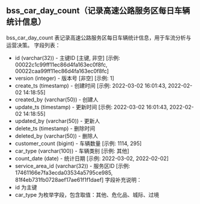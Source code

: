 ## bss_car_day_count（记录高速公路服务区每日车辆统计信息）
bss_car_day_count 表记录高速公路服务区每日车辆统计信息，用于车流分析与运营决策。
字段列表：
- id (varchar(32)) - 主键ID [主键, 非空] [示例: 00022c1c99ff11ec86d4fa163ec0f8fc, 00022caa99ff11ec86d4fa163ec0f8fc]
- version (integer) - 版本号 [非空] [示例: 1]
- create_ts (timestamp) - 创建时间 [示例: 2022-03-02 16:01:43, 2022-02-02 14:18:55]
- created_by (varchar(50)) - 创建人
- update_ts (timestamp) - 更新时间 [示例: 2022-03-02 16:01:43, 2022-02-02 14:18:55]
- updated_by (varchar(50)) - 更新人
- delete_ts (timestamp) - 删除时间
- deleted_by (varchar(50)) - 删除人
- customer_count (bigint) - 车辆数量 [示例: 1114, 295]
- car_type (varchar(100)) - 车辆类别 [示例: 其他]
- count_date (date) - 统计日期 [示例: 2022-03-02, 2022-02-02]
- service_area_id (varchar(32)) - 服务区ID [示例: 17461166e7fa3ecda03534a5795ce985, 81f4eb731fb0728aef17ae61f1f1daef]
字段补充说明：
- id 为主键
- car_type 为枚举字段，包含取值：其他、危化品、城际、过境